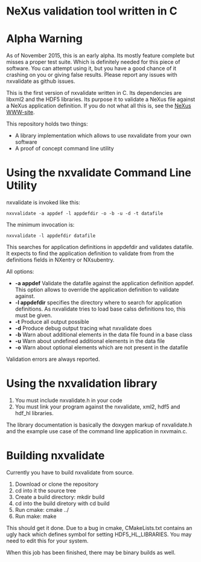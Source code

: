
NeXus validation tool written in C
=====================================

# Alpha Warning
As of November 2015, this is an early alpha. Its mostly feature complete
but misses a proper test suite. Which is definitely needed for this piece
of software. You can attempt using it, but you have a good chance of it
crashing on you or giving false results. Please report any issues with
nxvalidate as github issues.

This is the first version of nxvalidate written in C. Its dependencies
are libxml2 and the HDF5 libraries. Its purpose it to validate a NeXus file
against a NeXus application definition. If you do not what all this is, see
the [NeXus WWW-site](http://www.nexusformat.org).

This repository holds two things:

* A library implementation which allows to use nxvalidate from your own
  software
* A proof of concept command line utility

# Using the nxvalidate Command Line Utility

nxvalidate is invoked like this:

    nxvvalidate -a appdef -l appdefdir -o -b -u -d -t datafile


The minimum invocation is:

    nxvvalidate -l appdefdir datafile

This searches for application definitions in appdefdir and validates datafile.
It expects to find the application definition to validate from from the
definitions fields in NXentry or NXsubentry.

All options:

* **-a appdef** Validate the datafile against the application definition appdef.
  This option allows to override the  application definition to validate against.
* **-l appdefdir** specifies the directory where to search for application
   definitions. As nxvalidate tries to load base calss definitions too, this must
	 be given.
* **-t** Produce all output possible
* **-d** Produce debug output tracing what nxvalidate does
* **-b** Warn about additional elements in the data file found in a base class
* **-u** Warn about undefined additional elements in the data file
* **-o** Warn about optional elements which are not present in the datafile

Validation errors are always reported.

# Using the nxvalidation library

1. You must include nxvalidate.h in your code
2. You must link your program against the nxvalidate, xml2, hdf5 and hdf_hl
   libraries.

The library documentation is basically the doxygen  markup of nxvalidate.h
and the example use case of the command line application in nxvmain.c.

# Building nxvalidate

Currently you have to build nxvalidate from source. 

1. Download or clone the repository
2. cd into it the source tree
3. Create a build directory: mkdir build
4. cd into the build diretory with cd build
5. Run cmake: cmake ../
6. Run make: make

This should get it done. Due to a bug in cmake, CMakeLists.txt contains an
ugly hack which  defines symbol for setting HDF5_HL_LIBRARIES. You may need
to edit this for your system.

When this job has been finished, there may be binary builds as well.
